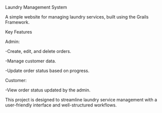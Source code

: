Laundry Management System

A simple website for managing laundry services, built using the Grails Framework.

Key Features

Admin:

-Create, edit, and delete orders.

-Manage customer data.

-Update order status based on progress.

Customer:

-View order status updated by the admin.

This project is designed to streamline laundry service management with a user-friendly interface and well-structured workflows.
